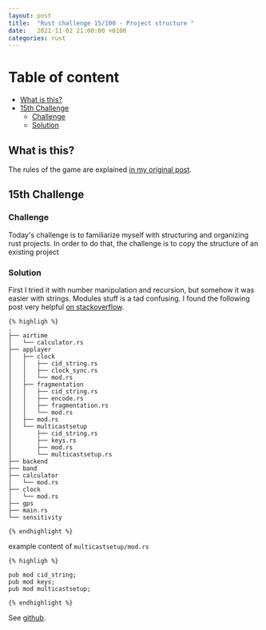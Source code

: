 ```yaml
---
layout: post
title:  "Rust challenge 15/100 - Project structure "
date:   2021-11-02 21:00:00 +0100
categories: rust
---
```



#  Table of content
<!-- MarkdownTOC autolink="true" -->

- [What is this?](#what-is-this)
- [15th Challenge](#15th-challenge)
	- [Challenge](#challenge)
	- [Solution](#solution)

<!-- /MarkdownTOC -->

## What is this?

The rules of the game are explained [in my original post](https://maebli.github.io/rust/2021/10/18/100rust.html). 

## 15th Challenge
### Challenge

Today's challenge is to familiarize myself with structuring and organizing rust projects. In order to do that, the challenge is to copy the structure of an existing project


### Solution

First I tried it with number manipulation and recursion, but somehow it was easier with strings. Modules stuff is a tad confusing. I found the following post very helpful [on stackoverflow](https://stackoverflow.com/questions/26224947/how-do-i-do-a-basic-import-include-of-a-function-from-one-module-to-another-in-r?noredirect=1&lq=1).


	{% highligh %}
	.
	├── airtime
	│   └── calculator.rs
	├── applayer
	│   ├── clock
	│   │   ├── cid_string.rs
	│   │   ├── clock_sync.rs
	│   │   └── mod.rs
	│   ├── fragmentation
	│   │   ├── cid_string.rs
	│   │   ├── encode.rs
	│   │   ├── fragmentation.rs
	│   │   └── mod.rs
	│   ├── mod.rs
	│   └── multicastsetup
	│       ├── cid_string.rs
	│       ├── keys.rs
	│       ├── mod.rs
	│       └── multicastsetup.rs
	├── backend
	├── band
	├── calculator
	│   └── mod.rs
	├── clock
	│   └── mod.rs
	├── gps
	├── main.rs
	└── sensitivity

	{% endhighlight %}


example content of `multicastsetup/mod.rs`


	{% highligh %}

	pub mod cid_string;
	pub mod keys;
	pub mod multicastsetup;

	{% endhighlight %}

See [github](https://github.com/maebli/100rustsnippets/tree/master/lorawan-project-structure).
